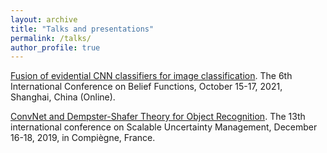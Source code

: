 ```yaml
---
layout: archive
title: "Talks and presentations"
permalink: /talks/
author_profile: true
---
```


[Fusion of evidential CNN classifiers for image classification](https://github.com/tongzheng1992/tongzheng1992.github.io/blob/master/pdf_slides/BF2021.pdf). The 6th International Conference on Belief Functions, October 15-17, 2021, Shanghai, China (Online).

[ConvNet and Dempster-Shafer Theory for Object Recognition](https://github.com/tongzheng1992/tongzheng1992.github.io/blob/master/pdf_slides/sum2019.pdf). The 13th international conference on Scalable Uncertainty Management, December 16-18, 2019, in Compiègne, France.

